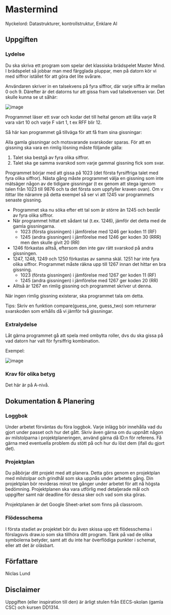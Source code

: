 # Mastermind

Nyckelord: Datastrukturer, kontrollstruktur, Enklare AI

## Uppgiften

### Lydelse

Du ska skriva ett program som spelar det klassiska brädspelet Master Mind. I brädspelet så jobbar man med färgglada pluppar, men på datorn kör vi med siffror istället för att göra det lite svårare.

Användaren skriver in en talsekvens på fyra siffror, där varje siffra är mellan 0 och 9. Därefter är det datorns tur att gissa fram vad talsekvensen var. Det skulle kunna se ut såhär:

![image](https://user-images.githubusercontent.com/101513815/224567472-86cee8c5-5d97-4e81-9461-70429be30f65.png)

Programmet läser ett svar och kodar det till heltal genom att låta varje R vara värt 10 och varje F värt 1, t ex RFF blir 12. 

Så här kan programmet gå tillväga för att få fram sina gissningar:

Alla gamla gissningar och motsvarande svarskoder sparas. För att en gissning ska vara en rimlig lösning måste följande gälla:

1. Talet ska bestgå av fyra olika siffror.
2. Talet ska ge samma svarskod som varje gammal gissning fick som svar.

Programmet börjar med att gissa på 1023 (det första fyrsiffriga talet med fyra olika siffror). Nästa gång måste programmet välja en gissning som inte mätsäger någon av de tidigare gissningar (t ex genom att stega igenom talen från 1023 till 9876 och ta det första som uppfyller kraven ovan). Om v itittar lite näramre på detta exempel så ser vi att 1245 var programmets senaste gissning.

- Programmet ska nu söka efter ett tal som är större än 1245 och består av fyra olika siffror.
- När programmet hittat ett sådant tal (t.ex. 1246), jämför det detta med de gamla gissningarna.
  - 1023 (första gissningen) i jämförelse med 1246 ger koden 11 (RF)
  - 1245 (andra gissningen) i jämförelse med 1246 ger koden 30 (RRR) men den skulle givit 20 (RR)
- 1246 förkastas alltså, eftersom den inte gav rätt svarskod på andra gissningen.
- 1247, 1248, 1249 och 1250 förkastas av samma skäl. 1251 har inte fyra olika siffror. Programmet måste räkna upp till 1267 innan det hittar en bra gissning.
  - 1023 (första gissningen) i jämförelse med 1267 ger koden 11 (RF)
  - 1245 (andra gissningen) i jämförelse med 1267 ger koden 20 (RR)
- Alltså är 1267 en rimlig gissning och programmet skriver ut denna.

När ingen rimlig gissning existerar, ska programmet tala om detta.

Tips: Skriv en funktion compare(guess_one, guess_two) som returnerar svarskoden som erhålls då vi jämför två gissningar.

### Extralydelse

Låt gärna programmet gå att spela med ombytta roller, dvs du ska gissa på vad datorn har valt för fyrsiffrig kombination.

Exempel:

![image](https://user-images.githubusercontent.com/101513815/224567949-2e46612a-1a2a-4713-bdc8-7d780cc3693e.png)


### Krav för olika betyg

Det här är på A-nivå.

## Dokumentation & Planering

### Loggbok

Under arbetet förväntas du föra loggbok. Varje inlägg bör innehålla vad du gjort under passet och hur det gått. Skriv även gärna om du uppnått någon av milstolparna i projektplaneringen, använd gärna då ID:n för referens. Få gärna med eventuella problem du stött på och hur du löst dem (ifall du gjort det).

### Projektplan

Du påbörjar ditt projekt med att planera. Detta görs genom en projektplan med milstolpar och grindhål som ska uppnås under arbetets gång. Din projektplan bör revideras minst tre gånger under arbetet för att nå högsta bedömning. Projektplanen ska vara utförlig med detaljerade mål och uppgifter samt när deadline för dessa sker och vad som ska göras.

Projektplanen är det Google Sheet-arket som finns på classroom.

### Flödesschema

I första stadiet av projektet bör du även skissa upp ett flödesschema i förslagsvis draw.io som ska tillhöra ditt program. Tänk på vad de olika symbolerna betyder, samt att du inte har överflödiga punkter i schemat, eller att det är oläsbart.

## Författare

Niclas Lund

## Disclaimer

Uppgiften (eller inspiration till den) är ärligt stulen från EECS-skolan (gamla CSC) och kursen DD1314.

